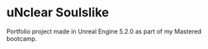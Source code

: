 # uNclear Soulslike
 Portfolio project made in Unreal Engine 5.2.0 as part of my Mastered bootcamp.
